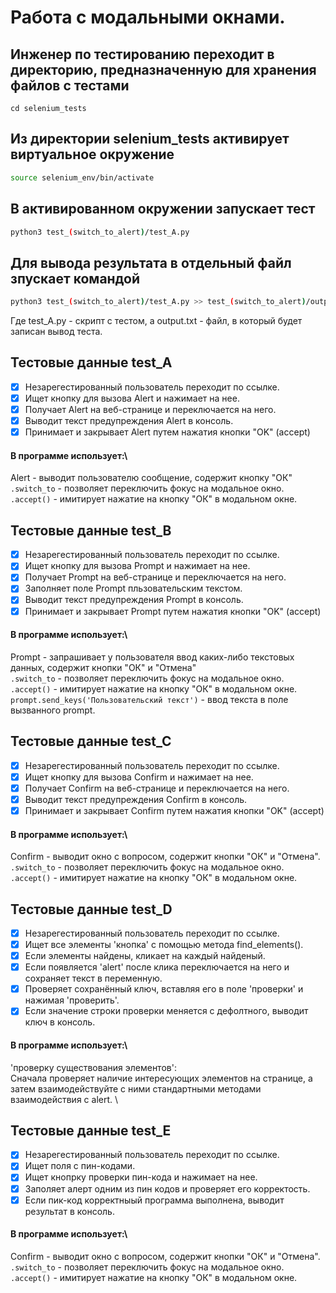 # Работа с модальными окнами.

## Инженер по тестированию переходит в директорию, предназначенную для хранения файлов с тестами
```
cd selenium_tests
```
## Из директории selenium_tests активирует виртуальное окружение
```sh
source selenium_env/bin/activate
```
## В активированном окружении запускает тест 
```sh
python3 test_(switch_to_alert)/test_A.py
```
## Для вывода результата в отдельный файл зпускает командой 
```sh
python3 test_(switch_to_alert)/test_A.py >> test_(switch_to_alert)/output.txt
```
Где test_A.py -  скрипт с тестом, а output.txt - файл, в который будет записан вывод теста.



## Тестовые данные test_A
- [x] Незарегестированный пользователь переходит по ссылке.
- [x] Ищет кнопку для вызова Alert и нажимает на нее.
- [x] Получает Alert на веб-странице и переключается на него.
- [x] Выводит текст предупреждения Alert в консоль.
- [x] Принимает и закрывает Alert путем нажатия кнопки "OK" (accept)
#### В программе использует:\
Alert - выводит пользователю сообщение, содержит кнопку "ОК"\
```.switch_to``` - позволяет переключить фокус на модальное окно.
```.accept()``` - имитирует нажатие на кнопку "ОК" в модальном окне.

## Тестовые данные test_B
- [x] Незарегестированный пользователь переходит по ссылке.
- [x] Ищет кнопку для вызова Prompt и нажимает на нее.
- [x] Получает Prompt на веб-странице и переключается на него.
- [x] Заполняет поле Prompt пльзовательским текстом.
- [x] Выводит текст предупреждения Prompt в консоль.
- [x] Принимает и закрывает Prompt путем нажатия кнопки "OK" (accept)
#### В программе использует:\
Prompt - запрашивает у пользователя ввод каких-либо текстовых данных, содержит кнопки "ОК" и "Отмена"\
```.switch_to``` - позволяет переключить фокус на модальное окно.
```.accept()``` - имитирует нажатие на кнопку "ОК" в модальном окне.
```prompt.send_keys('Пользовательский текст')``` - ввод текста в поле вызванного prompt.

## Тестовые данные test_C
- [x] Незарегестированный пользователь переходит по ссылке.
- [x] Ищет кнопку для вызова Confirm и нажимает на нее.
- [x] Получает Confirm на веб-странице и переключается на него.
- [x] Выводит текст предупреждения Confirm в консоль.
- [x] Принимает и закрывает Confirm путем нажатия кнопки "OK" (accept)
#### В программе использует:\
Confirm - выводит окно с вопросом, содержит кнопки "ОК" и "Отмена".\
```.switch_to``` - позволяет переключить фокус на модальное окно.
```.accept()``` - имитирует нажатие на кнопку "ОК" в модальном окне.

## Тестовые данные test_D
- [x] Незарегестированный пользователь переходит по ссылке.
- [x] Ищет все  элементы 'кнопка' c помощью метода find_elements().
- [x] Если элементы найдены, кликает на каждый найденый.
- [x] Если появляется 'alert' после клика переключается на него и сохраняет текст в переменную.
- [x] Проверяет сохранённый ключ, вставляя его в поле 'проверки' и нажимая 'проверить'.
- [x] Если значение строки проверки меняется с дефолтного, выводит ключ в консоль.
#### В программе использует:\
'проверку существования элементов': \
Сначала проверяет наличие интересующих элементов на странице, а затем взаимодействуйте с ними стандартными методами взаимодействия с alert. \

## Тестовые данные test_E
- [x] Незарегестированный пользователь переходит по ссылке.
- [x] Ищет поля с пин-кодами.
- [x] Ищет кнопрку проверки пин-кода и нажимает на нее.
- [x] Заполяет алерт одним из пин кодов и проверяет его корректость.
- [x] Если пик-код корректныый программа выполнена, выводит результат в консоль.
#### В программе использует:\
Confirm - выводит окно с вопросом, содержит кнопки "ОК" и "Отмена".\
```.switch_to``` - позволяет переключить фокус на модальное окно.
```.accept()``` - имитирует нажатие на кнопку "ОК" в модальном окне.